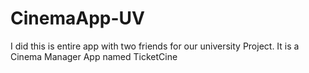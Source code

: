 # CinemaApp-UV
I did this is entire app with two friends for our university Project. It is a Cinema Manager App named TicketCine
